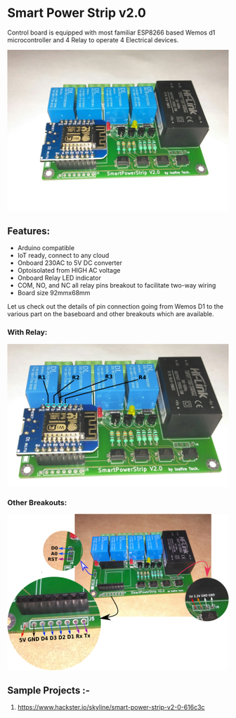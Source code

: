 # Smart Power Strip v2.0
Control board is equipped with most familiar ESP8266 based Wemos d1 microcontroller and 4 Relay to operate 4 Electrical devices. 

![image](res/IMG_20181030_120841.jpg)
## Features:
- Arduino compatible
- IoT ready, connect to any cloud
- Onboard 230AC to 5V DC converter
- Optoisolated from HIGH AC voltage
- Onboard Relay LED indicator
- COM, NO, and NC all relay pins breakout to facilitate two-way wiring
- Board size 92mmx68mm

Let us check out the details of pin connection going from Wemos D1 to the various part on the baseboard and other breakouts which are available.
### With Relay:
![image](res/relayconnection.png)

### Other Breakouts:
![image](res/breakout%20pins_update.png)

## Sample Projects :- 
1. https://www.hackster.io/skyline/smart-power-strip-v2-0-616c3c

